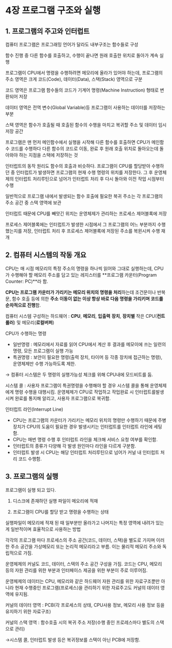 # 4장 프로그램 구조와 실행

## 1. 프로그램의 주고와 인터럽트

컴퓨터 프로그램은 프로그래밍 언어가 달라도 내부구조는 함수들로 구성

함수 진행 중 다른 함수를 호출하고, 수행이 끝나면 원래 호출한 위치로 돌아가 계속 실행

프로그램이 CPU에서 명령을 수행하려면 메모리에 올라가 있어야 하는데, 프로그램의 주소 영역은 크게 코드(Code), 데이터(Data), 스택(Stack) 영역으로 구분

코드 영역은 프로그램 함수들의 코드가 기계어 명령(Machine Instruction) 형태로 변환되어 저장

데이터 영역은 전역 변수(Global Variable)등 프로그램이 사용하는 데이터를 저장하는 부분

스택 영역은 함수가 호출될 때 호출된 함수의 수행을 마치고 복귀할 주소 및 데이터 임시 저장 공간

프로그램은 맨 먼저 메인함수에서 실행을 시작해 다른 함수를 호출하면 CPU가 메인함수 코드를 수행하다 다른 함수의 코드로 이동, 완료 후 원래 호출 위치로 돌아오는데 돌아와야 하는 지점을 스택에 저장하는 것

인터럽트의 동작 원리도 함수의 호출과 비슷하다. 프로그램이 CPU를 할당받아 수행하던 중 인터럽트가 발생하면 프로그램의 현재 수행 명령의 위치를 저장한다. 그 후 운영체제의 인터럽트 처리루틴으로 넘어가 인터럽트 처리 후 다시 돌아와 이전 작업 시점부터 수행

일반적으로 프로그램 내에서 발생되는 함수 호출에 필요한 복귀 주소는 각 프로그램의 주소 공간 중 스택 영역에 보관

인터럽트 때문에 CPU를 빼앗긴 위치는 운영체제가 관리하는 프로세스 제어블록에 저장

프로세스 제어블록에는 인터럽트가 발생한 시점에서 그 프로그램의 어느 부분까지 수행했는지를 저장, 인터럽트 처리 후 프로세스 제어블록에 저장된 주소를 복윈시켜 수행 재개

## 2. 컴퓨터 시스템의 작동 개요

CPU는 매 시점 메모리의 특정 주소의 명령을 하나씩 읽어와 그대로 실행하는데, CPU가 수행해야 할 메모리 주소를 담고 있는 레지스터를 **프로그램 카운터(Program Counter: PC)**라 함.

**CPU는 프로그램 카운터가 가리키는 메모리 위치의 명령을 처리**하는데 조건문이나 반복문, 함수 호출 등에 의한 **주소 이동이 없는 이상 항상 바로 다음 명령을 가리키며 코드를 순차적으로 진행**함.

컴퓨터 시스템 구성하는 하드웨어 : **CPU**, **메모리**, **입출력** **장치**, **장치별** 작은 CPU(**컨트롤러**) 및 메모리(**로컬버퍼**)

CPU가 수행하는 명령

- 일반명령 : 메모리에서 자료를 읽어 CPU에서 계산 후 결과를 메모이에 쓰는 일련의 명령, 모든 프로그램이 실행 가능
- 특권명령 : 보안이 필요한 명령(출력 장치, 타이머 등 각종 장치에 접근하는 명령), 운영체제만 수행 가능하도록 제한.

→ 컴퓨터 시스템은 두 명령의 실행가능성 체크를 위해 CPU내에 모드비트를 둠.

시스템 콜 : 사용자 프로그램이 특권명령을 수행해야 할 경우 시스템 콜을 통해 운영체제에게 명령 수행을 대행시킴. 운영체제가 CPU로 작업하고 작업완료 시 인터럽트를발생시켜 완료를 통지해 알리고, 사용자 프로그램으로 복귀함.

인터럽트 라인(Interrupt Line)

- CPU는 프로그램의 카운터가 가리키는 메모리 위치의 명령만 수행하기 때문에 주병장치가 CPU의 도움이 필요한 경우 발생시키는 인터럽트를 인터럽트 라인에 세팅함.
- CPU는 매번 명령 수행 후 인터럽트 라인을 체크해 서비스 요청 여부를 확인함.
- 인터럽트의 종류가 다양해 각 발생 원인마다 라인을 다르게 구분함.
- 인터럽트 발생 시 CPU는 해당 인터럽트 처리루틴으로 넘어가 커널 내 인터럽트 처리 코드 수행함.

## 3. 프로그램의 실행

프로그램이 실행 되고 있다.

1) 디스크에 존재하던 실행 파일이 메오리에 적재

2) 프로그램이 CPU를 할당 받고 명령을 수행하는 상태

실행파일이 메모리에 적재 된 때 일부분만 올라가고 나머지는 특정 영역에 내려가 있는게 일반적이며 효율적으로 사용하는 방법

각각의 프로그램 마다 프로세스의 주소 공간(코드, 데이터, 스택)을 별도로 가지며 이러한 주소 공간을 가상메모리 또는 논리적 메모리라고 부름. 이는 물리적 메모리 주소와 독립적으로 가짐.

운영체제의 커널도 코드, 데이터, 스택의 주소 공간 구성을 가짐. 코드는 CPU, 메모리 등의 자원 관리를 위한 부분과 인터페이스 제공을 위한 부분이 주로 이루어짐.

운영체제의 데이터는 CPU, 메모리와 같은 하드웨어 자원 관리를 위한 자료구조뿐만 아니라 현재 수행중인 프로그램(프로세스)을 관리하기 위한 자료주고도 커널의 데이터 영역에 유지됨.

커널의 데이터 영역 : PCB(각 프로세스의 상태, CPU사용 정보, 메모리 사용 정보 등을 유지하기 위한 자료구조)

커널의 스택 영역 : 함수호출 시의 복귀 주소 저장(수행 중인 프로레스마다 별도의 스택으로 관리)

→시스템 콜, 인터럽트 발생 등은  복귀정보를 스택이 아닌 PCB에 저장함.